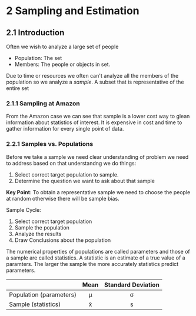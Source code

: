 # 2 Sampling and Estimation

## 2.1 Introduction
Often we wish to analyze a large set of people

- Population: The set
- Members: The people or objects in set.

Due to time or resources we often can't analyze all the members of the population so we analyze a *sample*. A subset that is representative of the entire set

### 2.1.1 Sampling at Amazon
From the Amazon case we can see that sample is a lower cost way to glean information about statistics of interest. It is expensive in cost and time to gather information for every single point of data.

### 2.2.1 Samples vs. Populations
Before we take a sample we need clear understanding of problem we need to address based on that understandng we do things:

1. Select correct target population to sample.
2. Determine the question we want to ask about that sample

**Key Point**: To obtain a representative sample we need to choose the people at random otherwise there will be sample bias.

Sample Cycle:

1. Select correct target population
2. Sample the population
3. Analyze the results
4. Draw Conclusions about the population

The numerical properties of populations are called parameters and those of a sample are called statistics.  A statistic is an estimate of a true value of a paramters.  The larger the sample the more accurately statistics predict parameters.

|     | Mean | Standard Deviation |
| --- |:----:|:------------------:|
| Population (parameters) | &mu; | &sigma;|
| Sample (statistics)     | x&#772; | s |


